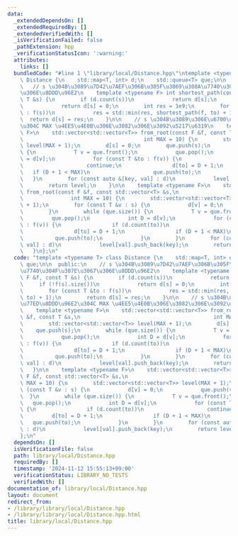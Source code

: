 ```yaml
---
data:
  _extendedDependsOn: []
  _extendedRequiredBy: []
  _extendedVerifiedWith: []
  _isVerificationFailed: false
  _pathExtension: hpp
  _verificationStatusIcon: ':warning:'
  attributes:
    links: []
  bundledCode: "#line 1 \"library/local/Distance.hpp\"\ntemplate <typename T> class\
    \ Distance {\n    std::map<T, int> d;\n    std::queue<T> que;\n\n  public:\n \
    \   // s \u304B\u3089\u7D42\u7AEF\u306B\u305F\u3069\u308A\u7740\u304F\u307E\u3067\
    \u306E\u8DDD\u96E2\n    template <typename F> int shortest_path(const F &f, const\
    \ T &s) {\n        if (d.count(s))\n            return d[s];\n        if (!f(s).size())\n\
    \            return d[s] = 0;\n        int res = 1e9;\n        for (const T &to\
    \ : f(s))\n            res = std::min(res, shortest_path(f, to) + 1);\n      \
    \  return d[s] = res;\n    }\n\n    // s \u304B\u3089\u306E\u6700\u77ED\u8DDD\u96E2\
    \u304C MAX \u4EE5\u4E0B\u306E\u3082\u306E\u3092\u5217\u6319\n    template <typename\
    \ F>\n    std::vector<std::vector<T>> from_root(const F &f, const T &s,\n    \
    \                                      int MAX = 10) {\n        std::vector<std::vector<T>>\
    \ level(MAX + 1);\n        d[s] = 0;\n        que.push(s);\n        while (que.size())\
    \ {\n            T v = que.front();\n            que.pop();\n            int D\
    \ = d[v];\n            for (const T &to : f(v)) {\n                if (d.count(to))\n\
    \                    continue;\n                d[to] = D + 1;\n             \
    \   if (D + 1 < MAX)\n                    que.push(to);\n            }\n     \
    \   }\n        for (const auto &[key, val] : d)\n            level[val].push_back(key);\n\
    \        return level;\n    }\n\n    template <typename F>\n    std::vector<std::vector<T>>\
    \ from_root(const F &f, const std::vector<T> &s,\n                           \
    \               int MAX = 10) {\n        std::vector<std::vector<T>> level(MAX\
    \ + 1);\n        for (const T &v : s) {\n            d[v] = 0;\n            que.push(v);\n\
    \        }\n        while (que.size()) {\n            T v = que.front();\n   \
    \         que.pop();\n            int D = d[v];\n            for (const T &to\
    \ : f(v)) {\n                if (d.count(to))\n                    continue;\n\
    \                d[to] = D + 1;\n                if (D + 1 < MAX)\n          \
    \          que.push(to);\n            }\n        }\n        for (const auto &[key,\
    \ val] : d)\n            level[val].push_back(key);\n        return level;\n \
    \   }\n};\n"
  code: "template <typename T> class Distance {\n    std::map<T, int> d;\n    std::queue<T>\
    \ que;\n\n  public:\n    // s \u304B\u3089\u7D42\u7AEF\u306B\u305F\u3069\u308A\
    \u7740\u304F\u307E\u3067\u306E\u8DDD\u96E2\n    template <typename F> int shortest_path(const\
    \ F &f, const T &s) {\n        if (d.count(s))\n            return d[s];\n   \
    \     if (!f(s).size())\n            return d[s] = 0;\n        int res = 1e9;\n\
    \        for (const T &to : f(s))\n            res = std::min(res, shortest_path(f,\
    \ to) + 1);\n        return d[s] = res;\n    }\n\n    // s \u304B\u3089\u306E\u6700\
    \u77ED\u8DDD\u96E2\u304C MAX \u4EE5\u4E0B\u306E\u3082\u306E\u3092\u5217\u6319\n\
    \    template <typename F>\n    std::vector<std::vector<T>> from_root(const F\
    \ &f, const T &s,\n                                          int MAX = 10) {\n\
    \        std::vector<std::vector<T>> level(MAX + 1);\n        d[s] = 0;\n    \
    \    que.push(s);\n        while (que.size()) {\n            T v = que.front();\n\
    \            que.pop();\n            int D = d[v];\n            for (const T &to\
    \ : f(v)) {\n                if (d.count(to))\n                    continue;\n\
    \                d[to] = D + 1;\n                if (D + 1 < MAX)\n          \
    \          que.push(to);\n            }\n        }\n        for (const auto &[key,\
    \ val] : d)\n            level[val].push_back(key);\n        return level;\n \
    \   }\n\n    template <typename F>\n    std::vector<std::vector<T>> from_root(const\
    \ F &f, const std::vector<T> &s,\n                                          int\
    \ MAX = 10) {\n        std::vector<std::vector<T>> level(MAX + 1);\n        for\
    \ (const T &v : s) {\n            d[v] = 0;\n            que.push(v);\n      \
    \  }\n        while (que.size()) {\n            T v = que.front();\n         \
    \   que.pop();\n            int D = d[v];\n            for (const T &to : f(v))\
    \ {\n                if (d.count(to))\n                    continue;\n       \
    \         d[to] = D + 1;\n                if (D + 1 < MAX)\n                 \
    \   que.push(to);\n            }\n        }\n        for (const auto &[key, val]\
    \ : d)\n            level[val].push_back(key);\n        return level;\n    }\n\
    };\n"
  dependsOn: []
  isVerificationFile: false
  path: library/local/Distance.hpp
  requiredBy: []
  timestamp: '2024-11-12 15:55:13+09:00'
  verificationStatus: LIBRARY_NO_TESTS
  verifiedWith: []
documentation_of: library/local/Distance.hpp
layout: document
redirect_from:
- /library/library/local/Distance.hpp
- /library/library/local/Distance.hpp.html
title: library/local/Distance.hpp
---
```

